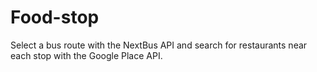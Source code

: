 # Food-stop
Select a bus route with the NextBus API and search for restaurants near each stop with the Google Place API.
